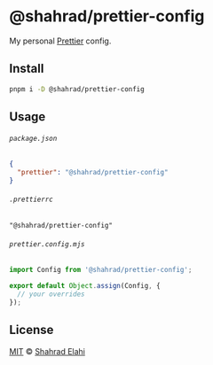# @shahrad/prettier-config

My personal [Prettier](https://prettier.io/) config.

## Install

```bash
pnpm i -D @shahrad/prettier-config
```

## Usage

###### `package.json`

```json
{
  "prettier": "@shahrad/prettier-config"
}
```

###### `.prettierrc`

```prettier
"@shahrad/prettier-config"
```

###### `prettier.config.mjs`

```javascript
import Config from '@shahrad/prettier-config';

export default Object.assign(Config, {
  // your overrides
});
```

## License

[MIT](/LICENSE) © [Shahrad Elahi](https://github.com/shahradelahi)
